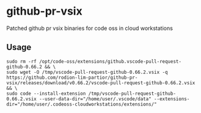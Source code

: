 # github-pr-vsix

Patched github pr vsix binaries for code oss in cloud workstations

## Usage

```
sudo rm -rf /opt/code-oss/extensions/github.vscode-pull-request-github-0.66.2 && \
sudo wget -O /tmp/vscode-pull-request-github-0.66.2.vsix -q https://github.com/rodion-lim-partior/github-pr-vsix/releases/download/v0.66.2/vscode-pull-request-github-0.66.2.vsix && \
sudo code --install-extension /tmp/vscode-pull-request-github-0.66.2.vsix --user-data-dir="/home/user/.vscode/data" --extensions-dir="/home/user/.codeoss-cloudworkstations/extensions/"
```
